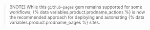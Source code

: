 > [!NOTE] While this `github-pages` gem remains supported for some workflows, {% data variables.product.prodname_actions %} is now the recommended approach for deploying and automating {% data variables.product.prodname_pages %} sites.
